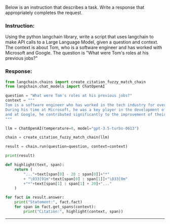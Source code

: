 Below is an instruction that describes a task. Write a response that appropriately completes the request.

### Instruction:

Using the python langchain library, write a script that uses langchain to make API calls to a Large Language Model, given a question and context. The context is about Tom, who is a software engineer and has worked with Microsoft and Google. The question is "What were Tom's roles at his previous jobs?"

### Response:

```python
from langchain.chains import create_citation_fuzzy_match_chain
from langchain.chat_models import ChatOpenAI

question = "What were Tom's roles at his previous jobs?"
context = """
Tom is a software engineer who has worked in the tech industry for over a decade.
During his time at Microsoft, he was a key player in the development of their cloud infrastructure,
and at Google, he contributed significantly to the improvement of their search algorithm.
"""

llm = ChatOpenAI(temperature=0, model="gpt-3.5-turbo-0613")

chain = create_citation_fuzzy_match_chain(llm)

result = chain.run(question=question, context=context)

print(result)

def highlight(text, span):
    return (
        "..."+text[span[0] - 20 : span[0]]+"*"
        + "\033[91m"+text[span[0] : span[1]]+"\033[0m"
        +"*"+text[span[1] : span[1] + 20]+"..."
    )

for fact in result.answer:
    print("Statement:", fact.fact)
    for span in fact.get_spans(context):
        print("Citation:", highlight(context, span))
```
---
